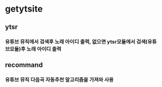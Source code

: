 # getytsite

## ytsr
### 유튜브 뮤직에서 검색후 노래 아이디 출력, 없으면 ytsr모듈에서 검색(유튜브모듈)후 노래 아이디 출력

## recommand
### 유튜브 뮤직 다음곡 자동추천 알고리즘을 가져와 사용

